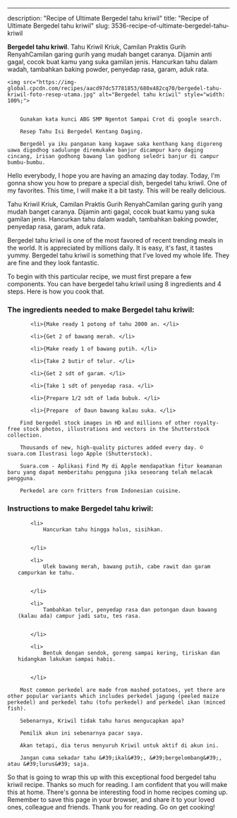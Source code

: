 ---
description: "Recipe of Ultimate Bergedel tahu kriwil"
title: "Recipe of Ultimate Bergedel tahu kriwil"
slug: 3536-recipe-of-ultimate-bergedel-tahu-kriwil

<p>
	<strong>Bergedel tahu kriwil</strong>. 
	Tahu Kriwil Kriuk, Camilan Praktis Gurih RenyahCamilan garing gurih yang mudah banget caranya. Dijamin anti gagal, cocok buat kamu yang suka gamilan jenis. Hancurkan tahu dalam wadah, tambahkan baking powder, penyedap rasa, garam, aduk rata.
</p>
<p>
	
	<img src="https://img-global.cpcdn.com/recipes/aacd97dc57781853/680x482cq70/bergedel-tahu-kriwil-foto-resep-utama.jpg" alt="Bergedel tahu kriwil" style="width: 100%;">
	
	
		Gunakan kata kunci ABG SMP Ngentot Sampai Crot di google search.
	
		Resep Tahu Isi Bergedel Kentang Daging.
	
		Bergedèl ya iku panganan kang kagawe saka kenthang kang digoreng uawa digodhog sadulunge diremukake banjur dicampur karo daging cincang, irisan godhong bawang lan godhong seledri banjur di campur bumbu-bumbu.
	
</p>
<p>
	Hello everybody, I hope you are having an amazing day today. Today, I'm gonna show you how to prepare a special dish, bergedel tahu kriwil. One of my favorites. This time, I will make it a bit tasty. This will be really delicious.
</p>
	
<p>
	Tahu Kriwil Kriuk, Camilan Praktis Gurih RenyahCamilan garing gurih yang mudah banget caranya. Dijamin anti gagal, cocok buat kamu yang suka gamilan jenis. Hancurkan tahu dalam wadah, tambahkan baking powder, penyedap rasa, garam, aduk rata.
</p>
<p>
	Bergedel tahu kriwil is one of the most favored of recent trending meals in the world. It is appreciated by millions daily. It is easy, it's fast, it tastes yummy. Bergedel tahu kriwil is something that I've loved my whole life. They are fine and they look fantastic.
</p>

<p>
To begin with this particular recipe, we must first prepare a few components. You can have bergedel tahu kriwil using 8 ingredients and 4 steps. Here is how you cook that.
</p>

<h3>The ingredients needed to make Bergedel tahu kriwil:</h3>

<ol>
	
		<li>{Make ready 1 potong of tahu 2000 an. </li>
	
		<li>{Get 2 of bawang merah. </li>
	
		<li>{Make ready 1 of bawang putih. </li>
	
		<li>{Take 2 butir of telur. </li>
	
		<li>{Get 2 sdt of garam. </li>
	
		<li>{Take 1 sdt of penyedap rasa. </li>
	
		<li>{Prepare 1/2 sdt of lada bubuk. </li>
	
		<li>{Prepare  of Daun bawang kalau suka. </li>
	
</ol>
<p>
	
		Find bergedel stock images in HD and millions of other royalty-free stock photos, illustrations and vectors in the Shutterstock collection.
	
		Thousands of new, high-quality pictures added every day. © suara.com Ilustrasi logo Apple (Shutterstock).
	
		Suara.com - Aplikasi Find My di Apple mendapatkan fitur keamanan baru yang dapat memberitahu pengguna jika seseorang telah melacak pengguna.
	
		Perkedel are corn fritters from Indonesian cuisine.
	
</p>

<h3>Instructions to make Bergedel tahu kriwil:</h3>

<ol>
	
		<li>
			Hancurkan tahu hingga halus, sisihkan.
			
			
		</li>
	
		<li>
			Ulek bawang merah, bawang putih, cabe rawit dan garam campurkan ke tahu.
			
			
		</li>
	
		<li>
			Tambahkan telur, penyedap rasa dan potongan daun bawang (kalau ada) campur jadi satu, tes rasa.
			
			
		</li>
	
		<li>
			Bentuk dengan sendok, goreng sampai kering, tiriskan dan hidangkan lakukan sampai habis.
			
			
		</li>
	
</ol>

<p>
	
		Most common perkedel are made from mashed potatoes, yet there are other popular variants which includes perkedel jagung (peeled maize perkedel) and perkedel tahu (tofu perkedel) and perkedel ikan (minced fish).
	
		Sebenarnya, Kriwil tidak tahu harus mengucapkan apa?
	
		Pemilik akun ini sebenarnya pacar saya.
	
		Akan tetapi, dia terus menyuruh Kriwil untuk aktif di akun ini.
	
		Jangan cuma sekadar tahu &#39;ikal&#39;, &#39;bergelombang&#39;, atau &#39;lurus&#39; saja.
	
</p>

<p>
	So that is going to wrap this up with this exceptional food bergedel tahu kriwil recipe. Thanks so much for reading. I am confident that you will make this at home. There's gonna be interesting food in home recipes coming up. Remember to save this page in your browser, and share it to your loved ones, colleague and friends. Thank you for reading. Go on get cooking!
</p>
